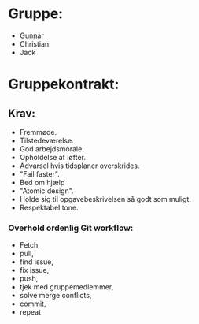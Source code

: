 # Gruppe:
- Gunnar
- Christian
- Jack
# Gruppekontrakt:
## Krav:
- Fremmøde.
- Tilstedeværelse.
- God arbejdsmorale.
- Opholdelse af løfter.
- Advarsel hvis tidsplaner overskrides.
- "Fail faster".
- Bed om hjælp
- "Atomic design".
- Holde sig til opgavebeskrivelsen så godt som muligt.
- Respektabel tone.
### Overhold ordenlig Git workflow:
 -  Fetch,
 -  pull,
 -  find issue,
 -  fix issue,
 -  push,
 -  tjek med gruppemedlemmer,
 -  solve merge conflicts,
 -  commit,
 -  repeat
